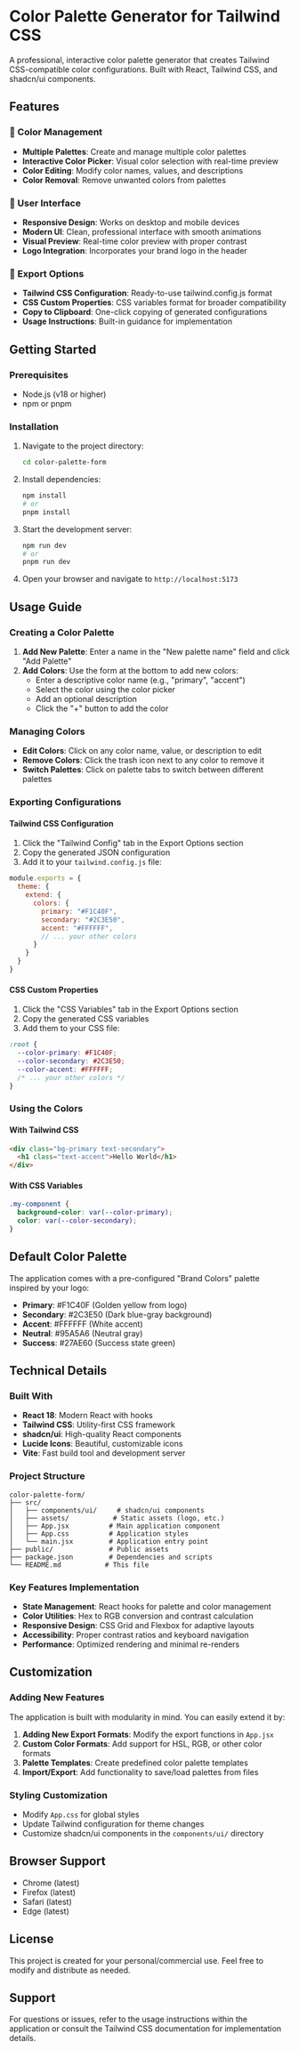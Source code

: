 # Color Palette Generator for Tailwind CSS

A professional, interactive color palette generator that creates Tailwind CSS-compatible color configurations. Built with React, Tailwind CSS, and shadcn/ui components.

## Features

### 🎨 Color Management
- **Multiple Palettes**: Create and manage multiple color palettes
- **Interactive Color Picker**: Visual color selection with real-time preview
- **Color Editing**: Modify color names, values, and descriptions
- **Color Removal**: Remove unwanted colors from palettes

### 📱 User Interface
- **Responsive Design**: Works on desktop and mobile devices
- **Modern UI**: Clean, professional interface with smooth animations
- **Visual Preview**: Real-time color preview with proper contrast
- **Logo Integration**: Incorporates your brand logo in the header

### 🔧 Export Options
- **Tailwind CSS Configuration**: Ready-to-use tailwind.config.js format
- **CSS Custom Properties**: CSS variables format for broader compatibility
- **Copy to Clipboard**: One-click copying of generated configurations
- **Usage Instructions**: Built-in guidance for implementation

## Getting Started

### Prerequisites
- Node.js (v18 or higher)
- npm or pnpm

### Installation
1. Navigate to the project directory:
   ```bash
   cd color-palette-form
   ```

2. Install dependencies:
   ```bash
   npm install
   # or
   pnpm install
   ```

3. Start the development server:
   ```bash
   npm run dev
   # or
   pnpm run dev
   ```

4. Open your browser and navigate to `http://localhost:5173`

## Usage Guide

### Creating a Color Palette

1. **Add New Palette**: Enter a name in the "New palette name" field and click "Add Palette"
2. **Add Colors**: Use the form at the bottom to add new colors:
   - Enter a descriptive color name (e.g., "primary", "accent")
   - Select the color using the color picker
   - Add an optional description
   - Click the "+" button to add the color

### Managing Colors

- **Edit Colors**: Click on any color name, value, or description to edit
- **Remove Colors**: Click the trash icon next to any color to remove it
- **Switch Palettes**: Click on palette tabs to switch between different palettes

### Exporting Configurations

#### Tailwind CSS Configuration
1. Click the "Tailwind Config" tab in the Export Options section
2. Copy the generated JSON configuration
3. Add it to your `tailwind.config.js` file:

```javascript
module.exports = {
  theme: {
    extend: {
      colors: {
        primary: "#F1C40F",
        secondary: "#2C3E50",
        accent: "#FFFFFF",
        // ... your other colors
      }
    }
  }
}
```

#### CSS Custom Properties
1. Click the "CSS Variables" tab in the Export Options section
2. Copy the generated CSS variables
3. Add them to your CSS file:

```css
:root {
  --color-primary: #F1C40F;
  --color-secondary: #2C3E50;
  --color-accent: #FFFFFF;
  /* ... your other colors */
}
```

### Using the Colors

#### With Tailwind CSS
```html
<div class="bg-primary text-secondary">
  <h1 class="text-accent">Hello World</h1>
</div>
```

#### With CSS Variables
```css
.my-component {
  background-color: var(--color-primary);
  color: var(--color-secondary);
}
```

## Default Color Palette

The application comes with a pre-configured "Brand Colors" palette inspired by your logo:

- **Primary**: #F1C40F (Golden yellow from logo)
- **Secondary**: #2C3E50 (Dark blue-gray background)
- **Accent**: #FFFFFF (White accent)
- **Neutral**: #95A5A6 (Neutral gray)
- **Success**: #27AE60 (Success state green)

## Technical Details

### Built With
- **React 18**: Modern React with hooks
- **Tailwind CSS**: Utility-first CSS framework
- **shadcn/ui**: High-quality React components
- **Lucide Icons**: Beautiful, customizable icons
- **Vite**: Fast build tool and development server

### Project Structure
```
color-palette-form/
├── src/
│   ├── components/ui/     # shadcn/ui components
│   ├── assets/           # Static assets (logo, etc.)
│   ├── App.jsx          # Main application component
│   ├── App.css          # Application styles
│   └── main.jsx         # Application entry point
├── public/              # Public assets
├── package.json         # Dependencies and scripts
└── README.md           # This file
```

### Key Features Implementation
- **State Management**: React hooks for palette and color management
- **Color Utilities**: Hex to RGB conversion and contrast calculation
- **Responsive Design**: CSS Grid and Flexbox for adaptive layouts
- **Accessibility**: Proper contrast ratios and keyboard navigation
- **Performance**: Optimized rendering and minimal re-renders

## Customization

### Adding New Features
The application is built with modularity in mind. You can easily extend it by:

1. **Adding New Export Formats**: Modify the export functions in `App.jsx`
2. **Custom Color Formats**: Add support for HSL, RGB, or other color formats
3. **Palette Templates**: Create predefined color palette templates
4. **Import/Export**: Add functionality to save/load palettes from files

### Styling Customization
- Modify `App.css` for global styles
- Update Tailwind configuration for theme changes
- Customize shadcn/ui components in the `components/ui/` directory

## Browser Support

- Chrome (latest)
- Firefox (latest)
- Safari (latest)
- Edge (latest)

## License

This project is created for your personal/commercial use. Feel free to modify and distribute as needed.

## Support

For questions or issues, refer to the usage instructions within the application or consult the Tailwind CSS documentation for implementation details.

